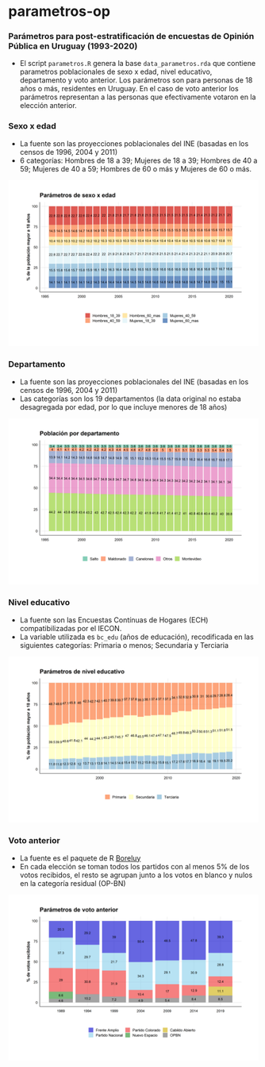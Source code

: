 # parametros-op
### Parámetros para post-estratificación de encuestas de Opinión Pública en Uruguay (1993-2020)

- El script `parametros.R` genera la base `data_parametros.rda` que contiene parametros poblacionales de sexo x edad, nivel educativo, departamento y voto anterior. Los parámetros son para personas de 18 años o más, residentes en Uruguay. En el caso de voto anterior los parámetros representan a las personas que efectivamente votaron en la elección anterior.

### Sexo x edad
- La fuente son las proyecciones poblacionales del INE (basadas en los censos de 1996, 2004 y 2011)
- 6 categorías: Hombres de 18 a 39; Mujeres de 18 a 39; Hombres de 40 a 59; Mujeres de 40 a 59; Hombres de 60 o más y Mujeres de 60 o más.

![Parámetro de sexo x edad](plots/sexedad.png)

### Departamento
- La fuente son las proyecciones poblacionales del INE (basadas en los censos de 1996, 2004 y 2011)
- Las categorías son los 19 departamentos (la data original no estaba desagregada por edad, por lo que incluye menores de 18 años)

![Parámetro de población departamental](plots/region.png)

### Nivel educativo
- La fuente son las Encuestas Contínuas de Hogares (ECH) compatibilizadas por el IECON. 
- La variable utilizada es `bc_edu` (años de educación), recodificada en las siguientes categorías: Primaria o menos; Secundaria y Terciaria 


![Parámetro de educación](plots/educacion.png)

### Voto anterior
- La fuente es el paquete de R [Boreluy](https://nicolas-schmidt.github.io/Boreluy/)
- En cada elección se toman todos los partidos con al menos 5% de los votos recibidos, el resto se agrupan junto a los votos en blanco y nulos en la categoría residual (OP-BN)

![Parámetro de voto anterior](plots/voto.png)
